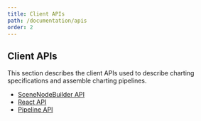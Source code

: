 ```yaml
---
title: Client APIs
path: /documentation/apis
order: 2
---
```


## Client APIs

This section describes the client APIs used to describe charting specifications
and assemble charting pipelines.

- [SceneNodeBuilder API](/documentation/apis/builder)
- [React API](/documentation/apis/react)
- [Pipeline API](/documentation/apis/builder)

